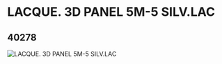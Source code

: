 # LACQUE. 3D PANEL 5M-5 SILV.LAC
## 40278
![LACQUE. 3D PANEL 5M-5 SILV.LAC](https://lc-www-live-s.legocdn.com/media/bricks/5/2/4144144.jpg)